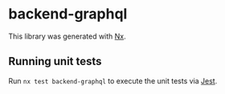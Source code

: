 # backend-graphql

This library was generated with [Nx](https://nx.dev).

## Running unit tests

Run `nx test backend-graphql` to execute the unit tests via [Jest](https://jestjs.io).
